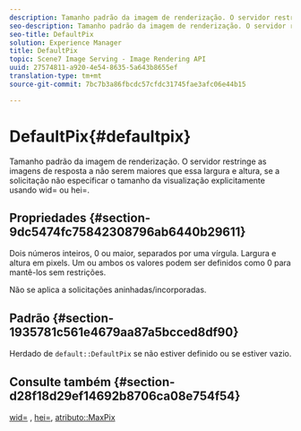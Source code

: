 ```yaml
---
description: Tamanho padrão da imagem de renderização. O servidor restringe as imagens de resposta a não serem maiores que essa largura e altura, se a solicitação não especificar o tamanho da visualização explicitamente usando wid= ou hei=.
seo-description: Tamanho padrão da imagem de renderização. O servidor restringe as imagens de resposta a não serem maiores que essa largura e altura, se a solicitação não especificar o tamanho da visualização explicitamente usando wid= ou hei=.
seo-title: DefaultPix
solution: Experience Manager
title: DefaultPix
topic: Scene7 Image Serving - Image Rendering API
uuid: 27574811-a920-4e54-8635-5a643b8655ef
translation-type: tm+mt
source-git-commit: 7bc7b3a86fbcdc57cfdc31745fae3afc06e44b15

---
```



# DefaultPix{#defaultpix}

Tamanho padrão da imagem de renderização. O servidor restringe as imagens de resposta a não serem maiores que essa largura e altura, se a solicitação não especificar o tamanho da visualização explicitamente usando wid= ou hei=.

## Propriedades {#section-9dc5474fc75842308796ab6440b29611}

Dois números inteiros, 0 ou maior, separados por uma vírgula. Largura e altura em pixels. Um ou ambos os valores podem ser definidos como 0 para mantê-los sem restrições.

Não se aplica a solicitações aninhadas/incorporadas.

## Padrão {#section-1935781c561e4679aa87a5bcced8df90}

Herdado de `default::DefaultPix` se não estiver definido ou se estiver vazio.

## Consulte também {#section-d28f18d29ef14692b8706ca08e754f54}

[wid=](../../../../../ir-api/http-protocol/image-rendering-api-ref/c-ir-http-protocol-ref/c-ir-http-protocol-command-reference/r-ir-wid.md#reference-b7e691b0624941168c94b2749ae233ec) , [hei=](../../../../../ir-api/http-protocol/image-rendering-api-ref/c-ir-http-protocol-ref/c-ir-http-protocol-command-reference/r-ir-hei.md#reference-1c08f60365a94417a39867c09cac5478), [atributo::MaxPix](../../../../../ir-api/material-cat/image-rendering-api-ref/c-ir-material-catalog/c-ir-attributes-reference/r-ir-maxpix.md#reference-569f186bbc2840a6bd3cffa8ff3e7657)

